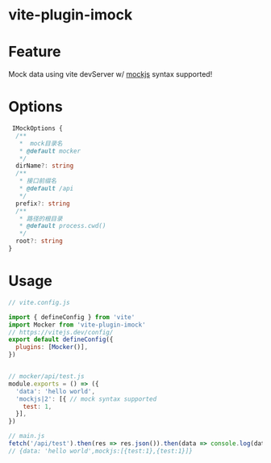 # vite-plugin-imock


# Feature
Mock data using vite devServer w/ [mockjs](http://mockjs.com/) syntax supported!

# Options

```ts
 IMockOptions {
  /**
   *  mock目录名
   * @default mocker
   */
  dirName?: string
  /**
   * 接口前缀名
   * @default /api
   */
  prefix?: string
  /**
   * 路径的根目录
   * @default process.cwd()
   */
  root?: string
}

```

# Usage

```js
// vite.config.js

import { defineConfig } from 'vite'
import Mocker from 'vite-plugin-imock'
// https://vitejs.dev/config/
export default defineConfig({
  plugins: [Mocker()],
})


// mocker/api/test.js
module.exports = () => ({
  'data': 'hello world',
  'mockjs|2': [{ // mock syntax supported
    test: 1,
  }],
})

// main.js
fetch('/api/test').then(res => res.json()).then(data => console.log(data))
// {data: 'hello world',mockjs:[{test:1},{test:1}]}

```

